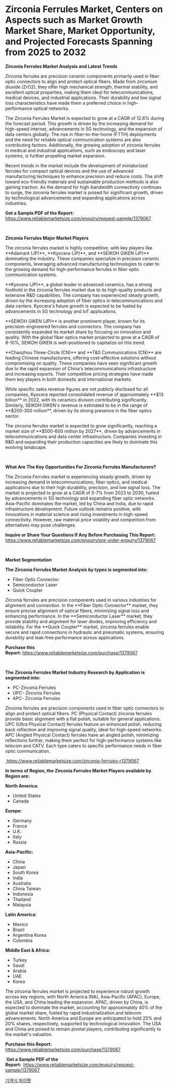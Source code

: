 <p><h1>Zirconia Ferrules Market, Centers on Aspects such as Market Growth Market Share, Market Opportunity, and Projected Forecasts Spanning from 2025 to 2032</h1></p><p><strong>Zirconia Ferrules Market Analysis and Latest Trends</strong></p>
<p><p>Zirconia ferrules are precision ceramic components primarily used in fiber optic connectors to align and protect optical fibers. Made from zirconium dioxide (ZrO2), they offer high mechanical strength, thermal stability, and excellent optical properties, making them ideal for telecommunications, medical devices, and industrial applications. Their durability and low signal loss characteristics have made them a preferred choice in high-performance optical networks.</p><p>The Zirconia Ferrules Market is expected to grow at a CAGR of 12.6% during the forecast period. This growth is driven by the increasing demand for high-speed internet, advancements in 5G technology, and the expansion of data centers globally. The rise in fiber-to-the-home (FTTH) deployments and the need for reliable optical communication systems are also contributing factors. Additionally, the growing adoption of zirconia ferrules in medical and industrial applications, such as endoscopy and laser systems, is further propelling market expansion.</p><p>Recent trends in the market include the development of miniaturized ferrules for compact optical devices and the use of advanced manufacturing techniques to enhance precision and reduce costs. The shift toward eco-friendly materials and sustainable production methods is also gaining traction. As the demand for high-bandwidth connectivity continues to surge, the zirconia ferrules market is poised for significant growth, driven by technological advancements and expanding applications across industries.</p></p>
<p><strong>Get a Sample PDF of the Report:&nbsp;</strong> <a href="https://www.reliablemarketsize.com/enquiry/request-sample/1379067?utm_campaign=1103&utm_medium=2&utm_source=Github&utm_content=ia&utm_term=25012025&utm_id=zirconia-ferrules">https://www.reliablemarketsize.com/enquiry/request-sample/1379067</a></p>
<p>&nbsp;</p>
<p><strong>Zirconia Ferrules Major Market Players</strong></p>
<p><p>The zirconia ferrules market is highly competitive, with key players like **Adamant (JP)**, **Kyocera (JP)**, and **SEIKOH GIKEN (JP)** dominating the industry. These companies specialize in precision ceramic components, leveraging advanced manufacturing technologies to cater to the growing demand for high-performance ferrules in fiber optic communication systems.</p><p>**Kyocera (JP)**, a global leader in advanced ceramics, has a strong foothold in the zirconia ferrules market due to its high-quality products and extensive R&D capabilities. The company has experienced steady growth, driven by the increasing adoption of fiber optics in telecommunications and data centers. Kyocera's future growth is expected to be fueled by advancements in 5G technology and IoT applications.</p><p>**SEIKOH GIKEN (JP)** is another prominent player, known for its precision-engineered ferrules and connectors. The company has consistently expanded its market share by focusing on innovation and quality. With the global fiber optics market projected to grow at a CAGR of 8-10%, SEIKOH GIKEN is well-positioned to capitalize on this trend.</p><p>**Chaozhou Three-Circle (CN)** and **T&S Communications (CN)** are leading Chinese manufacturers, offering cost-effective solutions without compromising on quality. These companies have seen significant growth due to the rapid expansion of China's telecommunications infrastructure and increasing exports. Their competitive pricing strategies have made them key players in both domestic and international markets.</p><p>While specific sales revenue figures are not publicly disclosed for all companies, Kyocera reported consolidated revenue of approximately **$13 billion** in 2022, with its ceramics division contributing significantly. Similarly, SEIKOH GIKEN's revenue is estimated to be in the range of **$200-300 million**, driven by its strong presence in the fiber optics sector.</p><p>The zirconia ferrules market is expected to grow significantly, reaching a market size of **$500-600 million by 2027**, driven by advancements in telecommunications and data center infrastructure. Companies investing in R&D and expanding their production capacities are likely to dominate this evolving landscape.</p></p>
<p>&nbsp;</p>
<p><strong>What Are The Key Opportunities For Zirconia Ferrules Manufacturers?</strong></p>
<p><p>The Zirconia Ferrules market is experiencing steady growth, driven by increasing demand in telecommunications, fiber optics, and medical applications due to their high durability, precision, and low signal loss. The market is projected to grow at a CAGR of 5-7% from 2023 to 2030, fueled by advancements in 5G technology and expanding fiber optic networks. Asia-Pacific dominates the market, led by China and India, due to rapid infrastructure development. Future outlook remains positive, with innovations in material science and rising investments in high-speed connectivity. However, raw material price volatility and competition from alternatives may pose challenges.</p></p>
<p><strong>Inquire or Share Your Questions If Any Before Purchasing This Report:</strong> <a href="https://www.reliablemarketsize.com/enquiry/pre-order-enquiry/1379067?utm_campaign=1103&utm_medium=2&utm_source=Github&utm_content=ia&utm_term=25012025&utm_id=zirconia-ferrules">https://www.reliablemarketsize.com/enquiry/pre-order-enquiry/1379067</a></p>
<p>&nbsp;</p>
<p><strong>Market Segmentation</strong></p>
<p><strong>The Zirconia Ferrules Market Analysis by types is segmented into:</strong></p>
<p><ul><li>Fiber Optic Connector</li><li>Semiconductor Laser</li><li>Quick Coupler</li></ul></p>
<p><p>Zirconia ferrules are precision components used in various industries for alignment and connection. In the **Fiber Optic Connector** market, they ensure precise alignment of optical fibers, minimizing signal loss and enhancing performance. In the **Semiconductor Laser** market, they provide stability and alignment for laser diodes, improving efficiency and reliability. For the **Quick Coupler** market, zirconia ferrules enable secure and rapid connections in hydraulic and pneumatic systems, ensuring durability and leak-free performance across applications.</p></p>
<p><strong>Purchase this Report:&nbsp;</strong><a href="https://www.reliablemarketsize.com/purchase/1379067?utm_campaign=1103&utm_medium=2&utm_source=Github&utm_content=ia&utm_term=25012025&utm_id=zirconia-ferrules">https://www.reliablemarketsize.com/purchase/1379067</a></p>
<p>&nbsp;</p>
<p><strong>The Zirconia Ferrules Market Industry Research by Application is segmented into:</strong></p>
<p><ul><li>PC-Zirconia Ferrules</li><li>UPC- Zirconia Ferrules</li><li>APC- Zirconia Ferrules</li></ul></p>
<p><p>Zirconia ferrules are precision components used in fiber optic connectors to align and protect optical fibers. PC (Physical Contact) zirconia ferrules provide basic alignment with a flat polish, suitable for general applications. UPC (Ultra Physical Contact) ferrules feature an enhanced polish, reducing back reflection and improving signal quality, ideal for high-speed networks. APC (Angled Physical Contact) ferrules have an angled polish, minimizing reflections further, making them perfect for high-performance systems like telecom and CATV. Each type caters to specific performance needs in fiber optic communication.</p></p>
<p><a href="https://www.reliablemarketsize.com/zirconia-ferrules-r1379067?utm_campaign=1103&utm_medium=2&utm_source=Github&utm_content=ia&utm_term=25012025&utm_id=zirconia-ferrules">&nbsp;https://www.reliablemarketsize.com/zirconia-ferrules-r1379067</a></p>
<p><strong>In terms of Region, the Zirconia Ferrules Market Players available by Region are:</strong></p>
<p>
    <p> <strong> North America: </strong>
        <ul>
            <li>United States</li>
            <li>Canada</li>
        </ul>
        </p> 
    <p> <strong> Europe: </strong>
        <ul>
            <li>Germany</li>
            <li>France</li>
            <li>U.K.</li>
            <li>Italy</li>
            <li>Russia</li>
        </ul>
        </p> 
    <p> <strong> Asia-Pacific: </strong>
        <ul>
            <li>China</li>
            <li>Japan</li>
            <li>South Korea</li>
            <li>India</li>
            <li>Australia</li>
            <li>China Taiwan</li>
            <li>Indonesia</li>
            <li>Thailand</li>
            <li>Malaysia</li>
        </ul>
        </p> 
    <p> <strong> Latin America: </strong>
        <ul>
            <li>Mexico</li>
            <li>Brazil</li>
            <li>Argentina Korea</li>
            <li>Colombia</li>
        </ul>
        </p> 
    <p> <strong> Middle East & Africa: </strong>
        <ul>
            <li>Turkey</li>
            <li>Saudi</li>
            <li>Arabia</li>
            <li>UAE</li>
            <li>Korea</li>
        </ul>
    </p>
    </p>
<p><p>The zirconia ferrules market is projected to experience robust growth across key regions, with North America (NA), Asia-Pacific (APAC), Europe, the USA, and China leading the expansion. APAC, driven by China, is expected to dominate the market, accounting for approximately 40% of the global market share, fueled by rapid industrialization and telecom advancements. North America and Europe are anticipated to hold 25% and 20% shares, respectively, supported by technological innovation. The USA and China are poised to remain pivotal players, contributing significantly to the market's valuation.</p></p>
<p><strong>Purchase this Report: </strong><a href="https://www.reliablemarketsize.com/purchase/1379067?utm_campaign=1103&utm_medium=2&utm_source=Github&utm_content=ia&utm_term=25012025&utm_id=zirconia-ferrules">https://www.reliablemarketsize.com/purchase/1379067</a></p>
<p>&nbsp;<strong>Get a Sample PDF of the Report:&nbsp;&nbsp;</strong><a href="https://www.reliablemarketsize.com/enquiry/request-sample/1379067?utm_campaign=1103&utm_medium=2&utm_source=Github&utm_content=ia&utm_term=25012025&utm_id=zirconia-ferrules">https://www.reliablemarketsize.com/enquiry/request-sample/1379067</a></p>
<p><strong></strong></p>
<p><p><a href="https://github.com/sougarounis/Market-Research-Report-List-6/blob/main/890613433949.md?utm_campaign=1103&utm_medium=2&utm_source=Github&utm_content=ia&utm_term=25012025&utm_id=zirconia-ferrules">기계식 파이펫</a></p></p>